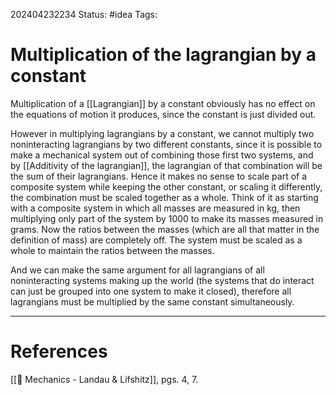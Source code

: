  202404232234
Status: #idea
Tags:

# Multiplication of the lagrangian by a constant

Multiplication of a [[Lagrangian]] by a constant obviously has no effect on the equations of motion it produces, since the constant is just divided out.

However in multiplying lagrangians by a constant, we cannot multiply two noninteracting lagrangians by two different constants, since it is possible to make a mechanical system out of combining those first two systems, and by [[Additivity of the lagrangian]], the lagrangian of that combination will be the sum of their lagrangians. Hence it makes no sense to scale part of a composite system while keeping the other constant, or scaling it differently, the combination must be scaled together as a whole. Think of it as starting with a composite system in which all masses are measured in kg, then multiplying only part of the system by 1000 to make its masses measured in grams. Now the ratios between the masses (which are all that matter in the definition of mass) are completely off. The system must be scaled as a whole to maintain the ratios between the masses.

And we can make the same argument for all lagrangians of all noninteracting systems making up the world (the systems that do interact can just be grouped into one system to make it closed), therefore all lagrangians must be multiplied by the same constant simultaneously.

___
# References
[[📕 Mechanics - Landau & Lifshitz]], pgs. 4, 7.